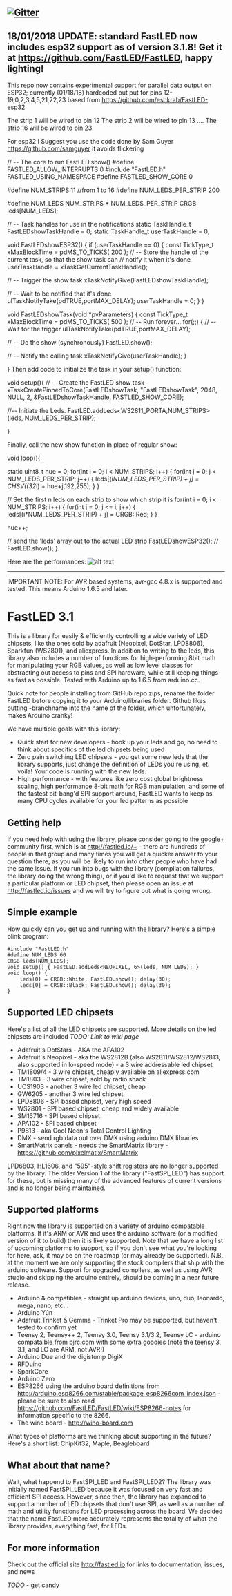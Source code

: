 [![Gitter](https://badges.gitter.im/Join%20Chat.svg)](https://gitter.im/FastLED/public)
-------------------------------------------------
18/01/2018 UPDATE: standard FastLED now includes esp32 support as of version 3.1.8! Get it at https://github.com/FastLED/FastLED, happy lighting!
-------------------------------------------------
This repo now contains experimental support for parallel data output on ESP32; currently (01/18/18) hardcoded out put for pins 12-19,0,2,3,4,5,21,22,23  based from https://github.com/eshkrab/FastLED-esp32

The strip 1 will be wired to pin 12
The strip 2 will be wired to pin 13
....
The strip 16 will be wired to pin 23

For esp32 I Suggest you use the code done by Sam Guyer https://github.com/samguyer  it avoids flickering




// -- The core to run FastLED.show()
#define FASTLED_ALLOW_INTERRUPTS 0
#include "FastLED.h"
FASTLED_USING_NAMESPACE
#define FASTLED_SHOW_CORE 0



#define NUM_STRIPS 11  //from 1 to 16
#define NUM_LEDS_PER_STRIP  200

#define NUM_LEDS NUM_STRIPS * NUM_LEDS_PER_STRIP
CRGB leds[NUM_LEDS];


// -- Task handles for use in the notifications
static TaskHandle_t FastLEDshowTaskHandle = 0;
static TaskHandle_t userTaskHandle = 0;


void FastLEDshowESP32()
{
if (userTaskHandle == 0) {
const TickType_t xMaxBlockTime = pdMS_TO_TICKS( 200 );
// -- Store the handle of the current task, so that the show task can
//    notify it when it's done
userTaskHandle = xTaskGetCurrentTaskHandle();

// -- Trigger the show task
xTaskNotifyGive(FastLEDshowTaskHandle);

// -- Wait to be notified that it's done
ulTaskNotifyTake(pdTRUE,portMAX_DELAY);
userTaskHandle = 0;
}
}

void FastLEDshowTask(void *pvParameters)
{
const TickType_t xMaxBlockTime = pdMS_TO_TICKS( 500 );
// -- Run forever...
for(;;) {
// -- Wait for the trigger
ulTaskNotifyTake(pdTRUE,portMAX_DELAY);

// -- Do the show (synchronously)
FastLED.show();

// -- Notify the calling task
xTaskNotifyGive(userTaskHandle);
}

}
Then add code to initialize the task in your setup() function:

void setup(){
// -- Create the FastLED show task
xTaskCreatePinnedToCore(FastLEDshowTask, "FastLEDshowTask", 2048, NULL, 2, &FastLEDshowTaskHandle, FASTLED_SHOW_CORE);

//-- Initiate the Leds.
FastLED.addLeds<WS2811_PORTA,NUM_STRIPS>(leds, NUM_LEDS_PER_STRIP);



}


Finally, call the new show function in place of regular show:


void loop(){

static uint8_t hue = 0;
for(int i = 0; i < NUM_STRIPS; i++) {
for(int j = 0; j < NUM_LEDS_PER_STRIP; j++) {
leds[(i*NUM_LEDS_PER_STRIP) + j] = CHSV((32*i) + hue+j,192,255);
}
}

// Set the first n leds on each strip to show which strip it is
for(int i = 0; i < NUM_STRIPS; i++) {
for(int j = 0; j <= i; j++) {
leds[(i*NUM_LEDS_PER_STRIP) + j] = CRGB::Red;
}
}

hue++;

// send the 'leds' array out to the actual LED strip
FastLEDshowESP32();
// FastLED.show();
}



Here are the performances:
![alt text](https://github.com/hpwit/fastled-esp32-16PINS/blob/master/Perf.png?raw=true)




-------------------------------------------------
IMPORTANT NOTE: For AVR based systems, avr-gcc 4.8.x is supported and tested.  This means Arduino 1.6.5 and later.


FastLED 3.1
===========

This is a library for easily & efficiently controlling a wide variety of LED chipsets, like the ones
sold by adafruit (Neopixel, DotStar, LPD8806), Sparkfun (WS2801), and aliexpress.  In addition to writing to the
leds, this library also includes a number of functions for high-performing 8bit math for manipulating
your RGB values, as well as low level classes for abstracting out access to pins and SPI hardware, while
still keeping things as fast as possible.  Tested with Arduino up to 1.6.5 from arduino.cc.

Quick note for people installing from GitHub repo zips, rename the folder FastLED before copying it to your Arduino/libraries folder.  Github likes putting -branchname into the name of the folder, which unfortunately, makes Arduino cranky!

We have multiple goals with this library:

* Quick start for new developers - hook up your leds and go, no need to think about specifics of the led chipsets being used
* Zero pain switching LED chipsets - you get some new leds that the library supports, just change the definition of LEDs you're using, et. voila!  Your code is running with the new leds.
* High performance - with features like zero cost global brightness scaling, high performance 8-bit math for RGB manipulation, and some of the fastest bit-bang'd SPI support around, FastLED wants to keep as many CPU cycles available for your led patterns as possible

## Getting help

If you need help with using the library, please consider going to the google+ community first, which is at http://fastled.io/+ - there are hundreds of people in that group and many times you will get a quicker answer to your question there, as you will be likely to run into other people who have had the same issue.  If you run into bugs with the library (compilation failures, the library doing the wrong thing), or if you'd like to request that we support a particular platform or LED chipset, then please open an issue at http://fastled.io/issues and we will try to figure out what is going wrong.

## Simple example

How quickly can you get up and running with the library?  Here's a simple blink program:

	#include "FastLED.h"
	#define NUM_LEDS 60
	CRGB leds[NUM_LEDS];
	void setup() { FastLED.addLeds<NEOPIXEL, 6>(leds, NUM_LEDS); }
	void loop() {
		leds[0] = CRGB::White; FastLED.show(); delay(30);
		leds[0] = CRGB::Black; FastLED.show(); delay(30);
	}

## Supported LED chipsets

Here's a list of all the LED chipsets are supported.  More details on the led chipsets are included *TODO: Link to wiki page*

* Adafruit's DotStars - AKA the APA102
* Adafruit's Neopixel - aka the WS2812B (also WS2811/WS2812/WS2813, also supported in lo-speed mode) - a 3 wire addressable led chipset
* TM1809/4 - 3 wire chipset, cheaply available on aliexpress.com
* TM1803 - 3 wire chipset, sold by radio shack
* UCS1903 - another 3 wire led chipset, cheap
* GW6205 - another 3 wire led chipset
* LPD8806 - SPI based chpiset, very high speed
* WS2801 - SPI based chipset, cheap and widely available
* SM16716 - SPI based chipset
* APA102 - SPI based chipset
* P9813 - aka Cool Neon's Total Control Lighting
* DMX - send rgb data out over DMX using arduino DMX libraries
* SmartMatrix panels - needs the SmartMatrix library - https://github.com/pixelmatix/SmartMatrix


LPD6803, HL1606, and "595"-style shift registers are no longer supported by the library.  The older Version 1 of the library ("FastSPI_LED") has support for these, but is missing many of the advanced features of current versions and is no longer being maintained.


## Supported platforms

Right now the library is supported on a variety of arduino compatable platforms.  If it's ARM or AVR and uses the arduino software (or a modified version of it to build) then it is likely supported.  Note that we have a long list of upcoming platforms to support, so if you don't see what you're looking for here, ask, it may be on the roadmap (or may already be supported).  N.B. at the moment we are only supporting the stock compilers that ship with the arduino software.  Support for upgraded compilers, as well as using AVR studio and skipping the arduino entirely, should be coming in a near future release.

* Arduino & compatibles - straight up arduino devices, uno, duo, leonardo, mega, nano, etc...
* Arduino Yún
* Adafruit Trinket & Gemma - Trinket Pro may be supported, but haven't tested to confirm yet
* Teensy 2, Teensy++ 2, Teensy 3.0, Teensy 3.1/3.2, Teensy LC - arduino compataible from pjrc.com with some extra goodies (note the teensy 3, 3.1, and LC are ARM, not AVR!)
* Arduino Due and the digistump DigiX
* RFDuino
* SparkCore
* Arduino Zero
* ESP8266 using the arduino board definitions from http://arduino.esp8266.com/stable/package_esp8266com_index.json - please be sure to also read https://github.com/FastLED/FastLED/wiki/ESP8266-notes for information specific to the 8266.
* The wino board - http://wino-board.com

What types of platforms are we thinking about supporting in the future?  Here's a short list:  ChipKit32, Maple, Beagleboard

## What about that name?

Wait, what happend to FastSPI_LED and FastSPI_LED2?  The library was initially named FastSPI_LED because it was focused on very fast and efficient SPI access.  However, since then, the library has expanded to support a number of LED chipsets that don't use SPI, as well as a number of math and utility functions for LED processing across the board.  We decided that the name FastLED more accurately represents the totality of what the library provides, everything fast, for LEDs.

## For more information

Check out the official site http://fastled.io for links to documentation, issues, and news


*TODO* - get candy
